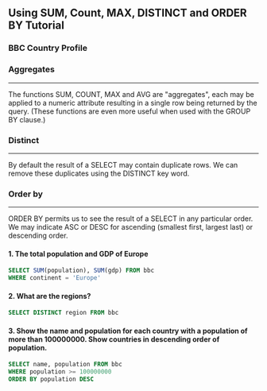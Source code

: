 ## Using SUM, Count, MAX, DISTINCT and ORDER BY Tutorial
### BBC Country Profile

### Aggregates
----
The functions SUM, COUNT, MAX and AVG are "aggregates", each may be applied to a numeric attribute resulting in a single row being returned by the query. (These functions are even more useful when used with the GROUP BY clause.)

### Distinct
----
By default the result of a SELECT may contain duplicate rows. We can remove these duplicates using the DISTINCT key word.

### Order by
----
ORDER BY permits us to see the result of a SELECT in any particular order. We may indicate ASC or DESC for ascending (smallest first, largest last) or descending order.


#### 1. The total population and GDP of Europe
```SQL
SELECT SUM(population), SUM(gdp) FROM bbc
WHERE continent = 'Europe'
```


#### 2. What are the regions?
```SQL
SELECT DISTINCT region FROM bbc
```


#### 3. Show the name and population for each country with a population of more than 100000000. Show countries in descending order of population.
```SQL
SELECT name, population FROM bbc
WHERE population >= 100000000
ORDER BY population DESC
```
